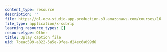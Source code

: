 ```yaml
---
content_type: resource
description: ''
file: https://ol-ocw-studio-app-production.s3.amazonaws.com/courses/16-687-private-pilot-ground-school-january-iap-2019/7beac599a8225a5e9fead24ec6a099d6_EvcoYJtoQVw.vtt
file_type: application/x-subrip
learning_resource_types: []
resourcetype: Other
title: 3play caption file
uid: 7beac599-a822-5a5e-9fea-d24ec6a099d6
---
```

